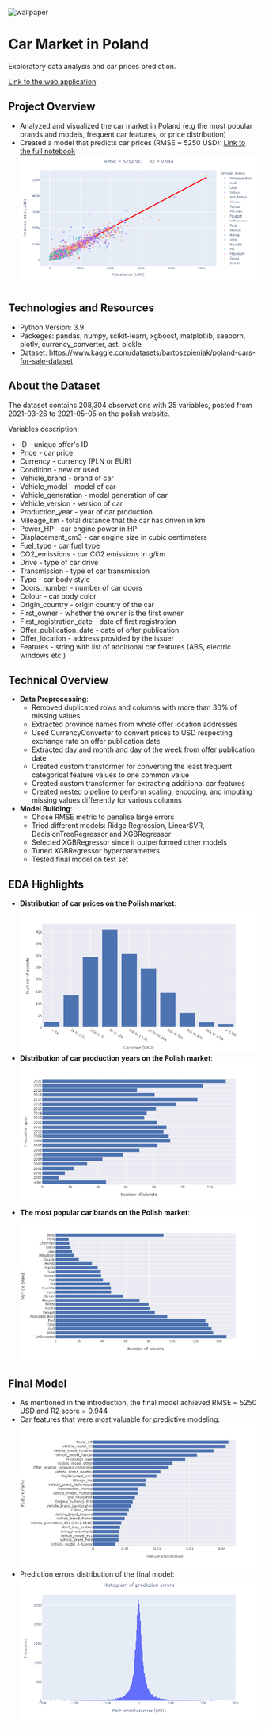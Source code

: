 ![wallpaper](https://user-images.githubusercontent.com/67295703/162627938-4eb70598-3de7-4854-8d17-11dd16fe27bb.jpg)
# Car Market in Poland
Exploratory data analysis and car prices prediction. 

[Link to the web application](https://share.streamlit.io/cyperstone/car-market-poland/main/web_app.py)

## Project Overview
* Analyzed and visualized the car market in Poland (e.g the most popular brands and models, frequent car features, or price distribution)
* Created a model that predicts car prices (RMSE ~ 5250 USD): [Link to the full notebook](https://nbviewer.org/github/CyperStone/car-market-poland/blob/main/car_market_in_poland.ipynb)
![alt text](https://github.com/CyperStone/car-market-poland/blob/main/visualization/predicted_vs_actual.png)

## Technologies and Resources
* Python Version: 3.9
* Packeges: pandas, numpy, scikit-learn, xgboost, matplotlib, seaborn, plotly, currency_converter, ast, pickle
* Dataset: https://www.kaggle.com/datasets/bartoszpieniak/poland-cars-for-sale-dataset

## About the Dataset
The dataset contains 208,304 observations with 25 variables, posted from 2021-03-26 to 2021-05-05 on the polish website.

Variables description:
* ID - unique offer's ID
* Price - car price
* Currency - currency (PLN or EUR)
* Condition - new or used
* Vehicle_brand - brand of car
* Vehicle_model - model of car
* Vehicle_generation - model generation of car
* Vehicle_version - version of car
* Production_year - year of car production
* Mileage_km - total distance that the car has driven in km
* Power_HP - car engine power in HP
* Displacement_cm3 - car engine size in cubic centimeters
* Fuel_type - car fuel type
* CO2_emissions - car CO2 emissions in g/km
* Drive - type of car drive
* Transmission - type of car transmission
* Type - car body style
* Doors_number - number of car doors
* Colour - car body color
* Origin_country - origin country of the car
* First_owner - whether the owner is the first owner
* First_registration_date - date of first registration
* Offer_publication_date - date of offer publication
* Offer_location - address provided by the issuer
* Features - string with list of additional car features (ABS, electric windows etc.)

## Technical Overview
* **Data Preprocessing**:
  * Removed duplicated rows and columns with more than 30% of missing values
  * Extracted province names from whole offer location addresses
  * Used CurrencyConverter to convert prices to USD respecting exchange rate on offer publication date
  * Extracted day and month and day of the week from offer publication date
  * Created custom transformer for converting the least frequent categorical feature values to one common value
  * Created custom transformer for extracting additional car features
  * Created nested pipeline to perform scaling, encoding, and imputing missing values differently for various columns
* **Model Building**:
  * Chose RMSE metric to penalise large errors
  * Tried different models: Ridge Regression, LinearSVR, DecisionTreeRegressor and XGBRegressor
  * Selected XGBRegressor since it outperformed other models
  * Tuned XGBRegressor hyperparameters
  * Tested final model on test set

## EDA Highlights
* **Distribution of car prices on the Polish market**:
![alt text](https://github.com/CyperStone/car-market-poland/blob/main/visualization/prices.png)
* **Distribution of car production years on the Polish market**:
![alt text](https://github.com/CyperStone/car-market-poland/blob/main/visualization/production_years.png)
* **The most popular car brands on the Polish market**:
![alt text](https://github.com/CyperStone/car-market-poland/blob/main/visualization/brands.png)

## Final Model
* As mentioned in the introduction, the final model achieved RMSE ~ 5250 USD and R2 score = 0.944
* Car features that were most valuable for predictive modeling:
![alt text](https://github.com/CyperStone/car-market-poland/blob/main/visualization/feature_importances.png)
* Prediction errors distribution of the final model:
![alt text](https://github.com/CyperStone/car-market-poland/blob/main/visualization/errors_histogram.png)
